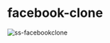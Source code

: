 # facebook-clone

![ss-facebookclone](https://user-images.githubusercontent.com/34434485/36041547-e0d6b638-0dee-11e8-9ae4-756d6dc9f1b7.PNG)
